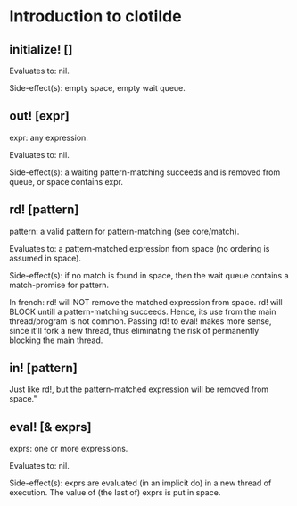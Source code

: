 # Introduction to clotilde

## initialize! []

Evaluates to: nil.

Side-effect(s): empty space, empty wait queue.

## out! [expr]

expr: any expression.

Evaluates to: nil.

Side-effect(s): a waiting pattern-matching succeeds and is removed from queue, or space contains expr.

## rd! [pattern]

pattern: a valid pattern for pattern-matching (see core/match).

Evaluates to: a pattern-matched expression from space (no ordering is assumed in space).

Side-effect(s): if no match is found in space, then the wait queue contains a match-promise for pattern.

In french: rd! will NOT remove the matched expression from space. 
rd! will BLOCK untill a pattern-matching succeeds. 
Hence, its use from the main thread/program is not common. 
Passing rd! to eval! makes more sense, since it'll fork a new thread, 
thus eliminating the risk of permanently blocking the main thread.

## in! [pattern]

Just like rd!, but the pattern-matched expression will be removed from space."

## eval! [& exprs]

exprs: one or more expressions.

Evaluates to: nil. 

Side-effect(s): exprs are evaluated (in an implicit do) in a new thread of execution.
The value of (the last of) exprs is put in space.

